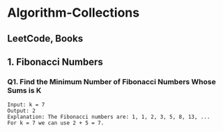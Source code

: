 # Algorithm-Collections
## LeetCode, Books

## 1. Fibonacci Numbers
### Q1. Find the Minimum Number of Fibonacci Numbers Whose Sums is K
	Input: k = 7
	Output: 2 
	Explanation: The Fibonacci numbers are: 1, 1, 2, 3, 5, 8, 13, ... 
	For k = 7 we can use 2 + 5 = 7.
